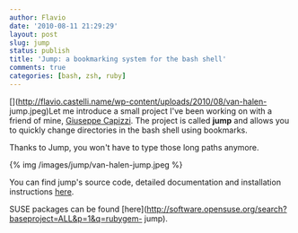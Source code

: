 ```yaml
---
author: Flavio
date: '2010-08-11 21:29:29'
layout: post
slug: jump
status: publish
title: 'Jump: a bookmarking system for the bash shell'
comments: true
categories: [bash, zsh, ruby]
---
```


[](http://flavio.castelli.name/wp-content/uploads/2010/08/van-halen-
jump.jpeg)Let me introduce a small project I've been working on with a friend
of mine, [Giuseppe Capizzi](http://twitter.com/gcapizzi). The project is
called **jump** and ﻿allows you to quickly change directories in the bash
shell using bookmarks.

Thanks to Jump, you won't have to type those long paths anymore.

{% img /images/jump/van-halen-jump.jpeg %}

You can find jump's source code, detailed documentation and installation
instructions [here](http://github.com/flavio/jump).

SUSE packages can be found
[here](http://software.opensuse.org/search?baseproject=ALL&p=1&q=rubygem-
jump).

